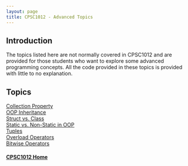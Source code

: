 ```yaml
---
layout: page
title: CPSC1012 - Advanced Topics
---
```


## Introduction
The topics listed here are not normally covered in CPSC1012 and are provided for those students who want to explore some advanced programming concepts. All the code provided in these topics is provided with little to no explanation.

## Topics
[Collection Property](collection-property.md)<br>
[OOP Inheritance](inheritance.md)<br>
[Struct vs. Class](struct-vs-class.md)<br>
[Static vs. Non-Static in OOP](static-vs-nonstatic.md)<br>
[Tuples](tuple.md)<br>
[Overload Operators](overloads.md)<br>
[Bitwise Operators](bitwise.md)


#### [CPSC1012 Home](../index.md)